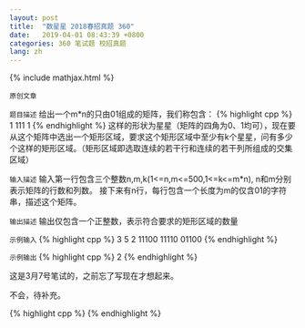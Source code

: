 ```yaml
---
layout: post
title:  "数星星 2018春招真题 360"
date:   2019-04-01 08:43:39 +0800
categories: 360 笔试题 校招真题
lang: zh
---
```


<!--引用数学表达式js脚本-->
{% include mathjax.html %}

`原创文章`

`题目描述`
给出一个m*n的只由01组成的矩阵，我们称包含：
{% highlight cpp %}
 1
111
 1
{% endhighlight %}
这样的形状为星星（矩阵的四角为0、1均可），现在要从这个矩阵中选出一个矩形区域，要求这个矩形区域中至少有k个星星，问有多少个这样的矩形区域。（矩形区域即选取连续的若干行和连续的若干列所组成的交集区域）

`输入描述`
输入第一行包含三个整数n,m,k(1<=n,m<=500,1<=k<=m*n), n和m分别表示矩阵的行数和列数。
接下来有n行，每行包含一个长度为m的仅含01的字符串，描述这个矩阵。

`输出描述`
输出仅包含一个正整数，表示符合要求的矩形区域的数量

`示例输入`
{% highlight cpp %}
3 5 2
11100
11110
01100
{% endhighlight %}

`示例输出`
{% highlight cpp %}
2
{% endhighlight %}

这是3月7号笔试的，之前忘了写现在才想起来。

不会，待补充。

{% highlight cpp %}
{% endhighlight %}
